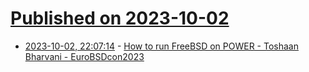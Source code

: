 # [Published on 2023-10-02](index.md)

* [2023-10-02, 22:07:14](https://lobste.rs/s/gkmrs4/how_run_freebsd_on_power_toshaan_bharvani) - [How to run FreeBSD on POWER - Toshaan Bharvani - EuroBSDcon2023](https://www.youtube.com/watch?v=Tj4Q-m_WEh0&t=220s)
